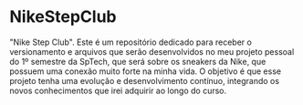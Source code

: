# NikeStepClub

"Nike Step Club". Este é um repositório dedicado para receber o versionamento e arquivos que serão desenvolvidos no meu projeto pessoal do 1º semestre da SpTech, que será sobre os sneakers da Nike, que possuem uma conexão muito forte na minha vida. O objetivo é que esse projeto tenha uma evolução e desenvolvimento contínuo, integrando os novos conhecimentos que irei adquirir ao longo do curso.
